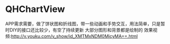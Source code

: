 # QHChartView
APP需求需要，做了饼状图和折线图，带一些动画和手势交互，用法简单，只是暂时DIY的接口还比较少，有空了持续更新
大部分图形和背景都是绘制的 
效果视频:http://v.youku.com/v_show/id_XMTMxNDM0MjcyMA==.html
